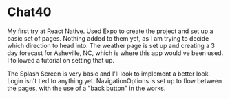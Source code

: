 # Chat40
My first try at React Native. Used Expo to create the project and set up a basic set of pages. Nothing added to them yet, as I am trying to decide which direction to head into. The weather page is set up and creating a 3 day forecast for Asheville, NC, which is where this app would've been used. I followed a tutorial on setting that up. 

 The Splash Screen is very basic and I'll look to implement a better look. Login isn't tied to anything yet. NavigationOptions is set up to flow between the pages, with the use of a "back button" in the works.
